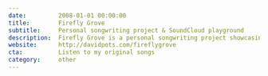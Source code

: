 ```yaml
---
date:         2008-01-01 00:00:00
title:        Firefly Grove
subtitle:     Personal songwriting project & SoundCloud playground
description:  Firefly Grove is a personal songwriting project showcasing 9 lo-fi folk songs I wrote &amp; recorded dating back to 2008-2009. From a technical viewpoint, I used this project as an opportunity to introduce myself with the Soundcloud API & SDK while also writing some jQuery layout solutions from scratch.
website:      http://davidpots.com/fireflygrove
cta:          Listen to my original songs
category:     other
---
```


